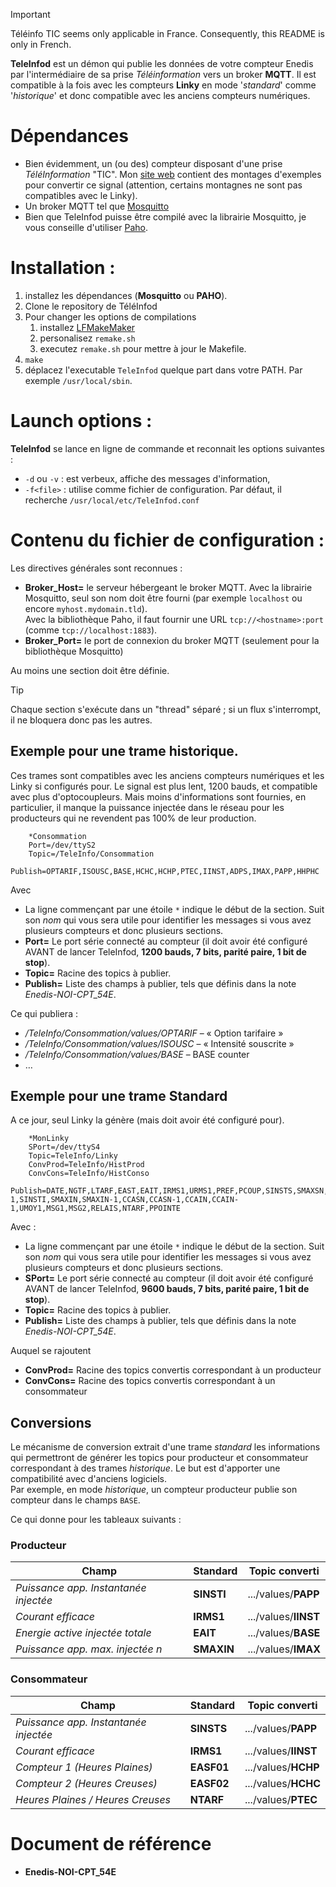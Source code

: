 > [!IMPORTANT]
> Téléinfo TIC seems only applicable in France. Consequently, this README is only in French.

**TeleInfod** est un démon qui publie les données de votre compteur Enedis par l'intermédiaire de sa prise *Téléinformation* vers un broker **MQTT**. Il est compatible à la fois avec les compteurs **Linky** en mode '*standard*' comme '*historique*' et donc compatible avec les anciens compteurs numériques.

# Dépendances

* Bien évidemment, un (ou des) compteur disposant d'une prise *TéléInformation* "TIC". Mon [site web](http://destroyedlolo.info/BananaPI/TeleInformation/) contient des montages d'exemples pour convertir ce signal (attention, certains montagnes ne sont pas compatibles avec le Linky).
* Un broker MQTT tel que [Mosquitto](http://mosquitto.org/)
* Bien que TeleInfod puisse être compilé avec la librairie Mosquitto, je vous conseille d'utiliser [Paho](http://eclipse.org/paho/).

# Installation :

  1. installez les dépendances (**Mosquitto** ou **PAHO**).
  1. Clone le repository de TéléInfod
  1. Pour changer les options de compilations
     1. installez [LFMakeMaker](https://github.com/destroyedlolo/LFMakeMaker)
     1. personalisez `remake.sh`
     1. executez `remake.sh` pour mettre à jour le Makefile.
  1. `make`
  1. déplacez l'executable `TeleInfod` quelque part dans votre PATH. Par exemple `/usr/local/sbin`.

# Launch options :

**TeleInfod** se lance en ligne de commande et reconnait les options suivantes  :
* `-d` ou `-v` : est verbeux, affiche des messages d'information,
* `-f<file>` : utilise <file> comme fichier de configuration. Par défaut, il recherche `/usr/local/etc/TeleInfod.conf`

# Contenu du fichier de configuration :

Les directives générales sont reconnues :
* **Broker_Host=** le serveur hébergeant le broker MQTT. Avec la librairie Mosquitto, seul son nom doit être fourni (par exemple `localhost` ou encore `myhost.mydomain.tld`).<br>
Avec la bibliothèque Paho, il faut fournir une URL `tcp://<hostname>:port` (comme `tcp://localhost:1883`).
* **Broker_Port=** le port de connexion du broker MQTT (seulement pour la bibliothèque Mosquitto)

Au moins une section doit être définie.

> [!TIP]
> Chaque section s'exécute dans un "thread" séparé ; si un flux s'interrompt, il ne bloquera donc pas les autres.

## Exemple pour une trame **historique**.

Ces trames sont compatibles avec les anciens compteurs numériques et les Linky si configurés pour. Le signal est plus lent, 1200 bauds, et compatible avec plus d'optocoupleurs. Mais moins d'informations sont fournies, en particulier, il manque la puissance injectée dans le réseau pour les producteurs qui ne revendent pas 100% de leur production.

```
    *Consommation
    Port=/dev/ttyS2
    Topic=/TeleInfo/Consommation
    Publish=OPTARIF,ISOUSC,BASE,HCHC,HCHP,PTEC,IINST,ADPS,IMAX,PAPP,HHPHC
```

Avec
* La ligne commençant par une étoile `*` indique le début de la section. Suit son *nom* qui vous sera utile pour identifier les messages si vous avez plusieurs compteurs et donc plusieurs sections.
* **Port=** Le port série connecté au compteur (il doit avoir été configuré AVANT de lancer TeleInfod, **1200 bauds, 7 bits, parité paire, 1 bit de stop**). 
* **Topic=** Racine des topics à publier.
* **Publish=** Liste des champs à publier, tels que définis dans la note *Enedis-NOI-CPT_54E*.

Ce qui publiera :
* */TeleInfo/Consommation/values/OPTARIF* – « Option tarifaire »
* */TeleInfo/Consommation/values/ISOUSC* – « Intensité souscrite »
* */TeleInfo/Consommation/values/BASE* – BASE counter
* …

## Exemple pour une trame **Standard**

A ce jour, seul Linky la génère (mais doit avoir été configuré pour).

```
    *MonLinky
    SPort=/dev/ttyS4
    Topic=TeleInfo/Linky
    ConvProd=TeleInfo/HistProd
    ConvCons=TeleInfo/HistConso
        Publish=DATE,NGTF,LTARF,EAST,EAIT,IRMS1,URMS1,PREF,PCOUP,SINSTS,SMAXSN,SMAXSN-1,SINSTI,SMAXIN,SMAXIN-1,CCASN,CCASN-1,CCAIN,CCAIN-1,UMOY1,MSG1,MSG2,RELAIS,NTARF,PPOINTE
```

Avec :
* La ligne commençant par une étoile `*` indique le début de la section. Suit son *nom* qui vous sera utile pour identifier les messages si vous avez plusieurs compteurs et donc plusieurs sections.
* **SPort=** Le port série connecté au compteur (il doit avoir été configuré AVANT de lancer TeleInfod, **9600 bauds, 7 bits, parité paire, 1 bit de stop**).
* **Topic=** Racine des topics à publier.
* **Publish=** Liste des champs à publier, tels que définis dans la note *Enedis-NOI-CPT_54E*.

Auquel se rajoutent

* **ConvProd=** Racine des topics convertis correspondant à un producteur
* **ConvCons=** Racine des topics convertis correspondant à un consommateur

## Conversions

Le mécanisme de conversion extrait d'une trame *standard* les informations qui permettront de générer les topics pour producteur et consommateur correspondant à des trames *historique*. Le but est d'apporter une compatibilité avec d'anciens logiciels.<br>
Par exemple, en mode *historique*, un compteur producteur publie son compteur dans le champs `BASE`.

Ce qui donne pour les tableaux suivants :

### Producteur

Champ | Standard | Topic converti
-----------|----------|-----
*Puissance app. Instantanée injectée* | **SINSTI** | .../values/**PAPP**
*Courant efficace* | **IRMS1** | .../values/**IINST**
*Energie active injectée totale* | **EAIT** | .../values/**BASE**
*Puissance app. max. injectée n* | **SMAXIN** | .../values/**IMAX**

### Consommateur 

Champ | Standard | Topic converti
-----------|----------|-----
*Puissance app. Instantanée injectée* | **SINSTS** | .../values/**PAPP**
*Courant efficace* | **IRMS1** | .../values/**IINST**
*Compteur 1 (Heures Plaines)* | **EASF01** | .../values/**HCHP**
*Compteur 2 (Heures Creuses)* | **EASF02** | .../values/**HCHC**
*Heures Plaines / Heures Creuses* | **NTARF** | .../values/**PTEC**

# Document de référence

- **Enedis-NOI-CPT_54E**
